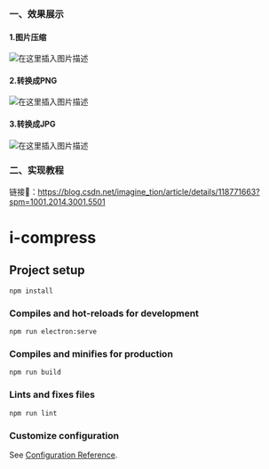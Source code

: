 ### 一、效果展示

#### 1.图片压缩

![在这里插入图片描述](https://img-blog.csdnimg.cn/2021071600033713.png?x-oss-process=image/watermark,type_ZmFuZ3poZW5naGVpdGk,shadow_10,text_aHR0cHM6Ly9ibG9nLmNzZG4ubmV0L2ltYWdpbmVfdGlvbg==,size_16,color_FFFFFF,t_70#pic_center)


#### 2.转换成PNG
![在这里插入图片描述](https://img-blog.csdnimg.cn/20210716000358651.png?x-oss-process=image/watermark,type_ZmFuZ3poZW5naGVpdGk,shadow_10,text_aHR0cHM6Ly9ibG9nLmNzZG4ubmV0L2ltYWdpbmVfdGlvbg==,size_16,color_FFFFFF,t_70#pic_center)


#### 3.转换成JPG

![在这里插入图片描述](https://img-blog.csdnimg.cn/20210716000413338.png?x-oss-process=image/watermark,type_ZmFuZ3poZW5naGVpdGk,shadow_10,text_aHR0cHM6Ly9ibG9nLmNzZG4ubmV0L2ltYWdpbmVfdGlvbg==,size_16,color_FFFFFF,t_70#pic_center)

### 二、实现教程

链接🔗：https://blog.csdn.net/imagine_tion/article/details/118771663?spm=1001.2014.3001.5501



# i-compress

## Project setup
```
npm install
```

### Compiles and hot-reloads for development
```
npm run electron:serve
```

### Compiles and minifies for production
```
npm run build
```

### Lints and fixes files
```
npm run lint
```

### Customize configuration
See [Configuration Reference](https://cli.vuejs.org/config/).
